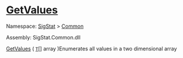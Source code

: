 # [GetValues](./ArrayExtension-100663385.md)

Namespace: [SigStat]() > [Common](./../README.md)

Assembly: SigStat.Common.dll

[GetValues](./ArrayExtension-100663385.md) ( [`T`](./ArrayExtension-100663385.md)[] array )Enumerates all values in a two dimensional array
